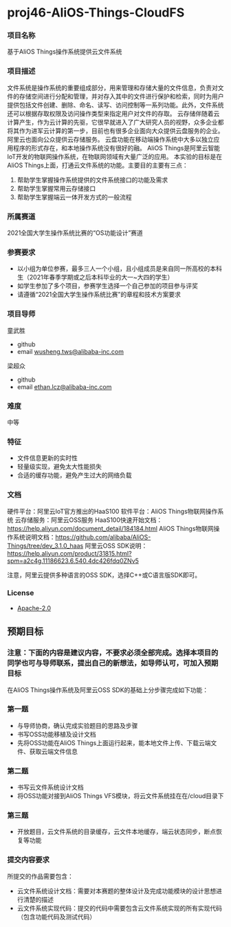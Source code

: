# proj46-AliOS-Things-CloudFS
### 项目名称
基于AliOS Things操作系统提供云文件系统

### 项目描述

文件系统是操作系统的重要组成部分，用来管理和存储大量的文件信息，负责对文件的存储空间进行分配和管理，并对存入其中的文件进行保护和检索，同时为用户提供包括文件创建、删除、命名、读写、访问控制等一系列功能。此外，文件系统还可以根据存取权限及访问操作类型来指定用户对文件的存取。
云存储伴随着云计算产生，作为云计算的先驱，它很早就进入了广大研究人员的视野，众多企业都将其作为进军云计算的第一步，目前也有很多企业面向大众提供云盘服务的企业。阿里云也面向公众提供云存储服务。
云盘功能在移动端操作系统中大多以独立应用程序的形式存在，和本地操作系统没有很好的融。
AliOS Things是阿里云智能IoT开发的物联网操作系统，在物联网领域有大量广泛的应用。
本实验的目标是在AliOS Things上面，打通云文件系统的功能。主要目的主要有三点：

1. 帮助学生掌握操作系统提供的文件系统接口的功能及需求
2. 帮助学生掌握常用云存储接口
3. 帮助学生掌握端云一体开发方式的一般流程

### 所属赛道

2021全国大学生操作系统比赛的“OS功能设计”赛道



### 参赛要求

- 以小组为单位参赛，最多三人一个小组，且小组成员是来自同一所高校的本科生（2021年春季学期或之后本科毕业的大一~大四的学生）
- 如学生参加了多个项目，参赛学生选择一个自己参加的项目参与评奖
- 请遵循“2021全国大学生操作系统比赛”的章程和技术方案要求



### 项目导师

童武胜

* github
* email wusheng.tws@alibaba-inc.com

梁超众

* github
* email ethan.lcz@alibaba-inc.com



### 难度

中等



### 特征

* 文件信息更新的实时性
* 轻量级实现，避免太大性能损失
* 合适的缓存功能，避免产生过大的网络负载



### 文档

硬件平台：阿里云IoT官方推出的HaaS100
软件平台：AliOS Things物联网操作系统
云存储服务：阿里云OSS服务
HaaS100快速开始文档：https://help.aliyun.com/document_detail/184184.html
AliOS Things物联网操作系统说明文档：https://github.com/alibaba/AliOS-Things/tree/dev_3.1.0_haas
阿里云OSS SDK说明：https://help.aliyun.com/product/31815.html?spm=a2c4g.11186623.6.540.4dc426fdq0ZNv5

注意，阿里云提供多种语言的OSS SDK，选择C++或C语言版SDK即可。

### License

* [Apache-2.0](https://opensource.org/licenses/Apache-2.0)



## 预期目标

### 注意：下面的内容是建议内容，不要求必须全部完成。选择本项目的同学也可与导师联系，提出自己的新想法，如导师认可，可加入预期目标

在AliOS Things操作系统及阿里云OSS SDK的基础上分步骤完成如下功能：

### 第一题

* 与导师协商，确认完成实验题目的思路及步骤
* 书写OSS功能移植及设计文档
* 先将OSS功能在AliOS Things上面运行起来，能本地文件上传、下载云端文件、获取云端文件信息

### 第二题

* 书写云文件系统设计文档
* 将OSS功能对接到AliOS Things VFS模块，将云文件系统挂在在/cloud目录下

### 第三题

* 开放题目，云文件系统的目录缓存，云文件本地缓存，端云状态同步，断点恢复等功能

### 提交内容要求

所提交的作品需要包含：

* 云文件系统设计文档：需要对本赛题的整体设计及完成功能模块的设计思想进行清楚的描述
* 云文件系统实现代码：提交的代码中需要包含云文件系统实现的所有实现代码（包含功能代码及测试代码）